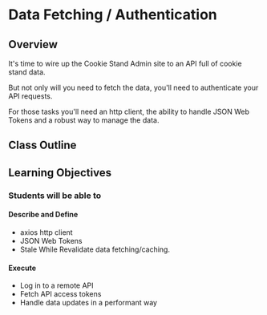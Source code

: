 # Data Fetching / Authentication

## Overview

It's time to wire up the Cookie Stand Admin site to an API full of cookie stand data.

But not only will you need to fetch the data, you'll need to authenticate your API requests.

For those tasks you'll need an http client, the ability to handle JSON Web Tokens and a robust way to manage the data.

## Class Outline

<!-- Additional Items To Be Added By Instructor -->

## Learning Objectives

### Students will be able to

#### Describe and Define

- axios http client
- JSON Web Tokens
- Stale While Revalidate data fetching/caching.

#### Execute

- Log in to a remote API
- Fetch  API access tokens
- Handle data updates in a performant way
